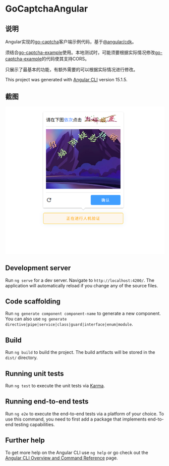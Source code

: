 # GoCaptchaAngular

## 说明

Angular实现的[go-captcha](https://github.com/wenlng/go-captcha)客户端示例代码，基于[@angular/cdk](https://material.angular.io/cdk)。

须结合[go-captcha-example](https://github.com/wenlng/go-captcha-example)使用。本地测试时，可能须要根据实际情况修改[go-captcha-example](https://github.com/wenlng/go-captcha-example)的代码使其支持CORS。

只展示了最基本的功能，有额外需要的可以根据实际情况进行修改。

This project was generated with [Angular CLI](https://github.com/angular/angular-cli) version 15.1.5.

## 截图

![截图](https://raw.githubusercontent.com/wikylyu/go-captcha-angular/master/screenshot/Screenshot.png)

## Development server

Run `ng serve` for a dev server. Navigate to `http://localhost:4200/`. The application will automatically reload if you change any of the source files.

## Code scaffolding

Run `ng generate component component-name` to generate a new component. You can also use `ng generate directive|pipe|service|class|guard|interface|enum|module`.

## Build

Run `ng build` to build the project. The build artifacts will be stored in the `dist/` directory.

## Running unit tests

Run `ng test` to execute the unit tests via [Karma](https://karma-runner.github.io).

## Running end-to-end tests

Run `ng e2e` to execute the end-to-end tests via a platform of your choice. To use this command, you need to first add a package that implements end-to-end testing capabilities.

## Further help

To get more help on the Angular CLI use `ng help` or go check out the [Angular CLI Overview and Command Reference](https://angular.io/cli) page.
